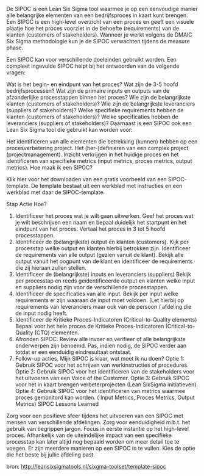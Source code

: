 De SIPOC is een Lean Six Sigma tool waarmee je op een eenvoudige manier alle belangrijke elementen van een bedrijfsproces in kaart kunt brengen. Een SIPOC is een high-level overzicht van een proces en geeft een visuele plaatje hoe het proces voorziet in de behoefte (requirements) van de klanten (customers of stakeholders).
Wanneer je werkt volgens de DMAIC Six Sigma methodologie kun je de SIPOC verwachten tijdens de measure phase.

Een SIPOC kan voor verschillende doeleinden gebruikt worden. Een compleet ingevulde SIPOC helpt bij het antwoorden van de volgende vragen:

Wat is het begin- en eindpunt van het proces?
Wat zijn de 3-5 hoofd bedrijfsprocessen?
Wat zijn de primaire inputs en outputs van de afzonderlijke processtappen binnen het proces?
Wie zijn de belangrijkste klanten (customers of stakeholders)?
Wie zijn de belangrijkste leveranciers (suppliers of stakeholders)?
Welke specifieke requirements hebben de klanten (customers of stakeholders)?
Welke specificaties hebben de leveranciers (suppliers of stakeholders)?
Daarnaast is een SIPOC ook een Lean Six Sigma tool die gebruikt kan worden voor:

Het identificeren van alle elementen die betrekking (kunnen) hebben op een procesverbetering project.
Het (her-)definieren van een complex project (projectmanagement).
Inzicht verkrijgen in het huidige proces en het identificeren van specifieke metrics (input metrics, proces metrics, output metrics).
Hoe maak ik een SIPOC?

Klik hier voor het downloaden van een gratis voorbeeld van een SIPOC-template. De template bestaat uit een werkblad met instructies en een werkblad met daar de SIPOC-template.

Stap	Actie	Hoe?
1.	Identificeer het proces wat je wilt gaan uitwerken.	Geef het proces wat je wilt beschrijven een naam en bepaal duidelijk het startpunt en het eindpunt van het proces. Vertaal het proces in 3 tot 5 hoofd processtappen.
2.	Identificeer de (belangrijkste) output en klanten (customers).	Kijk per processtap welke output en klanten hierbij betrokken zijn.
Identificeer de requirements van alle output (gezien vanuit de klant).	Bekijk alle output vanuit het oogpunt van de klant en identificeer de requirements die zij hieraan zullen stellen.
3.	Identificeer de (belangrijkste) inputs en leveranciers (suppliers)	Bekijk per processtap en reeds geïdentificeerde output en klanten  welke input en suppliers nodig zijn voor de verschillende processtappen.
4.	Identificeer de specificaties van alle input.	Bekijk per input welke requirements er zijn waaraan de input moet voldoen. (Let hierbij op requirements van leveranciers maar ook van de persoon / afdeling die de input nodig heeft.
5.	Identificeer de Kritieke Proces-Indicatoren (Critical-to-Quality elements)	Bepaal voor het hele proces de Kritieke Proces-Indicatoren (Critical-to-Quality (CTQ) elementen.
6.	Afronden SIPOC.	Review alle invoer  en verifieer of alle belangrijkste onderwerpen zijn benoemd. Pas, indien nodig, de SIPOC verder aan totdat er een eenduidig eindresultaat ontstaat.
7.	Follow-up acties. Mijn SIPOC is klaar, wat moet ik nu doen?	Optie 1: Gebruik SIPOC voor het schrijven van werkinstructies of procedures.
Optie 2: Gebruik SIPOC voor het identificeren van de stakeholders voor het uitvoeren van een Voice of the Customer.
Optie 3: Gebruik SIPOC voor het in kaart brengen verbeterprojecten (Lean SixSigma initiatieven).
Optie 4: Gebruik SIPOC voor het identificeren van metrics waarmee proces gemonitord kan worden. ( Input Metrics, Proces Metrics, Output Metrics)
SIPOC Lessons Learned

Zorg voor een positieve sfeer tijdens het uitvoeren van een SIPOC met mensen van verschillende afdelingen.
Zorg voor eenduidigheid m.b.t. het gebruik van begrippen jargon.
Focus in eerste instantie op het high-level proces. Afhankelijk van de uiteindelijke impact van een specifieke processtap kan later altijd nog bepaald worden om meer detail toe te voegen.
Er zijn meerdere manieren op een SIPOC in te vullen. Kies de optie die het beste bij jullie afdeling past.


bron: http://leansixsigmatools.nl/sixgma-toolset/template-sipoc